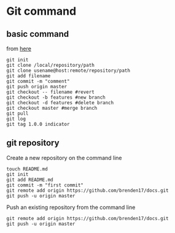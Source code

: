 # Git command

## basic command
from [here](http://rogerdudler.github.io/git-guide/index.ko.html)
~~~
git init
git clone /local/repository/path
git clone usename@host:remote/repository/path
git add filename
git commit -m "comment"
git push origin master
git checkout -- filename #revert
git checkout -b features #new branch
git checkout -d features #delete branch
git checkout master #merge branch
git pull
git log
git tag 1.0.0 indicator
~~~

## git repository 
Create a new repository on the command line
~~~
touch README.md 
git init 
git add README.md 
git commit -m "first commit" 
git remote add origin https://github.com/brenden17/docs.git 
git push -u origin master
~~~

Push an existing repository from the command line
~~~
git remote add origin https://github.com/brenden17/docs.git
git push -u origin master
~~~
